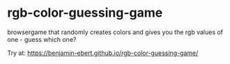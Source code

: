 # rgb-color-guessing-game
browsergame that randomly creates colors and gives you the rgb values of one - guess which one?

Try at: https://benjamin-ebert.github.io/rgb-color-guessing-game/
